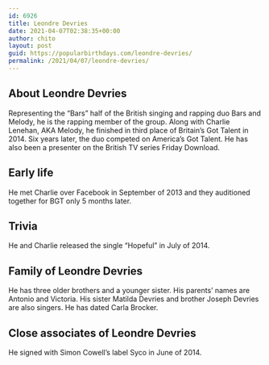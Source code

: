 ```yaml
---
id: 6926
title: Leondre Devries
date: 2021-04-07T02:38:35+00:00
author: chito
layout: post
guid: https://popularbirthdays.com/leondre-devries/
permalink: /2021/04/07/leondre-devries/
---
```

<!--Content-->


          
          
## About Leondre Devries



  Representing the &#8220;Bars&#8221; half of the British singing and rapping duo Bars and Melody, he is the rapping member of the group. Along with Charlie Lenehan, AKA Melody, he finished in third place of Britain&#8217;s Got Talent in 2014. Six years later, the duo competed on America&#8217;s Got Talent. He has also been a presenter on the British TV series Friday Download. 

                
                
## Early life



  He met Charlie over Facebook in September of 2013 and they auditioned together for BGT only 5 months later. 

                
                
## Trivia



  He and Charlie released the single &#8220;Hopeful&#8221; in July of 2014.

                
                
## Family of Leondre Devries



  He has three older brothers and a younger sister. His parents&#8217; names are Antonio and Victoria. His sister Matilda Devries and brother Joseph Devries are also singers. He has dated Carla Brocker.

                
                
## Close associates of Leondre Devries



  He signed with Simon Cowell&#8217;s label Syco in June of 2014.

          
          
